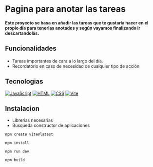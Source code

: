 # Pagina para anotar las tareas 

#### Este proyecto se basa en añadir las tareas que te gustaría hacer en el propio día para tenerlas anotados y según vayamos finalizando ir descartandolas.

## Funcionalidades

#### 
- Tareas importantes de cara a lo largo del día.
- Recordatorio en caso de necesidad de cualquier tipo de acción

## Tecnologias
[![JavaScript](https://skillicons.dev/icons?i=js)](https://skillicons.dev)
[![HTML](https://skillicons.dev/icons?i=html)](https://skillicons.dev)
[![CSS](https://skillicons.dev/icons?i=css)](https://skillicons.dev)
[![Vite](https://skillicons.dev/icons?i=vite)](https://skillicons.dev)

## Instalacion

- Librerias necesarias
- Busqueda constructor de aplicaciones

```
npm create vite@latest
```

```
npm install
```

```
npm run dev
```

```
npm build
```
